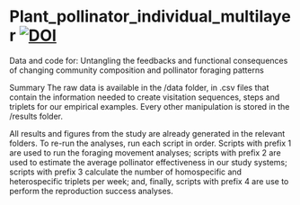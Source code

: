 # Plant_pollinator_individual_multilayer [![DOI](https://zenodo.org/badge/808187240.svg)](https://zenodo.org/doi/10.5281/zenodo.11396555)

Data and code for: Untangling the feedbacks and functional consequences of changing community composition and pollinator foraging patterns

Summary
The raw data is available in the /data folder, in .csv files that contain the information needed to create visitation sequences, steps and triplets for our empirical examples. Every other manipulation is stored in the /results folder.

All results and figures from the study are already generated in the relevant folders. To re-run the analyses, run each script in order. Scripts with prefix 1 are used to run the foraging movement analyses; scripts with prefix 2 are used to estimate the average pollinator effectiveness in our study systems; scripts with prefix 3 calculate the number of homospecific and heterospecific triplets per week; and, finally, scripts with prefix 4 are use to perform the reproduction success analyses.
